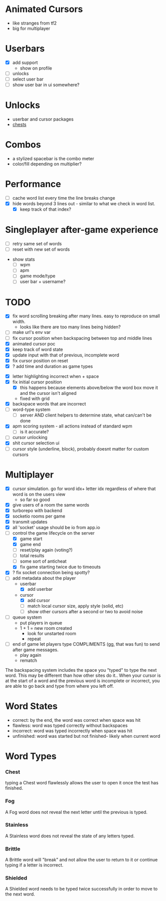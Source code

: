 # Animated Cursors
  - like stranges from tf2
  - big for multiplayer

# Userbars
  - [x] add support
    - show on profile
  - [ ] unlocks
  - [ ] select user bar
  - [ ] show user bar in ui somewhere?

# Unlocks
  - userbar and cursor packages
  - [chests](#chest)

# Combos
  - a stylized spacebar is the combo meter
  - color/fill depending on multiplier?

# Performance
  - [ ] cache word list every time the line breaks change
  - [x] hide words beyond 3 lines out - similar to what we check in word list.
    - [x] keep track of that index?

# Singleplayer after-game experience
  - [ ] retry same set of words
  - [ ] reset with new set of words
  - show stats
    - [ ] wpm
    - [ ] apm
    - [ ] game mode/type
    - [ ] user bar + username?

# TODO
- [x] fix word scrolling breaking after many lines. easy to reproduce on small width.
  - looks like there are too many lines being hidden?
- [ ] make url's env var
- [ ] fix cursor position when backspacing between top and middle lines
- [x] animated cursor poc
- [x] keep track of word state
- [x] update input with that of previous, incomplete word
- [x] fix cursor position on reset
- [x] ? add time and duration as game types
<!-- Moved to Singleplayer after-game experience -->
<!-- - [x] end game screen
  - [x] stats
  - [ ] retry
  - [x] new test -->
- [x] letter highlighting incorrect when <last letter> + space
- [x] fix initial cursor position
  - [x] this happens because elements above/below the word box move it and the cursor isn't aligned
  - fixed with grid
- [x] backspace words that are incorrect
- [ ] word-type system
  - [ ] server AND client helpers to determine state, what can/can't be done
- [x] apm scoring system - all actions instead of standard wpm
  - [ ] is it accurate?
- [ ] cursor unlocking
- [x] shit cursor selection ui
- [ ] cursor style (underline, block), probably doesnt matter for custom cursors

# Multiplayer
- [x] cursor simulation. go for word idx+ letter idx regardless of where that word is on the users view
  - so far so good
- [x] give users of a room the same words
- [x] turborepo with backend
- [x] socketio rooms per game
- [x] transmit updates
- [x] all 'socket' usage should be io from app.io
- [ ] control the game lifecycle on the server
  - [x] game start
  - [x] game end
  - [ ] reset/play again (voting?)
  - [ ] total results
  - [ ] some sort of anticheat
  - [x] fix game starting twice due to timeouts
- [x] ? fix socket connection being spotty?
- [ ] add metadata about the player
  - userbar
    - [x] add userbar
  - cursor
    - [x] add cursor
    - [ ] match local cursor size, apply style (solid, etc)
    - [ ] show other cursors after a second or two to avoid noise
- [ ] queue system
  - put players in queue
  - 1 + 1 = new room created
    - <next player queue> look for unstarted room
    - repeat
- [ ] end of game let players type COMPLIMENTS (gg, that was fun) to send after game messages.
  - play again
  - rematch

The backspacing system includes the space you "typed" to type the next word. This may be different than how other sites do it.. When your cursor is at the start of a word and the previous word is incomplete or incorrect, you are able to go back and type from where you left off.

# Word States
- correct: by the end, the word was correct when space was hit
- flawless: word was typed correctly without backspaces
- incorrect: word was typed incorrectly when space was hit
- unfinished: word was started but not finished- likely when current word

# Word Types

### Chest
typing a Chest word flawlessly allows the user to open it once the test has finished.

### Fog
A Fog word does not reveal the next letter until the previous is typed.

### Stainless
A Stainless word does not reveal the state of any letters typed.

### Brittle
A Brittle word will "break" and not allow the user to return to it or continue typing if a letter is incorrect.

### Shielded
A Shielded word needs to be typed twice successfully in order to move to the next word.
